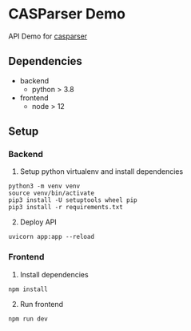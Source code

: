 # CASParser Demo

API Demo for [casparser](https://github.com/codereverser/casparser)

## Dependencies
- backend
  - python > 3.8
- frontend
  - node > 12

## Setup

### Backend
1. Setup python virtualenv and install dependencies

```
python3 -m venv venv
source venv/bin/activate
pip3 install -U setuptools wheel pip
pip3 install -r requirements.txt
```
2. Deploy API
```
uvicorn app:app --reload
```

### Frontend
1. Install dependencies
```
npm install
```
2. Run frontend
```
npm run dev
```
